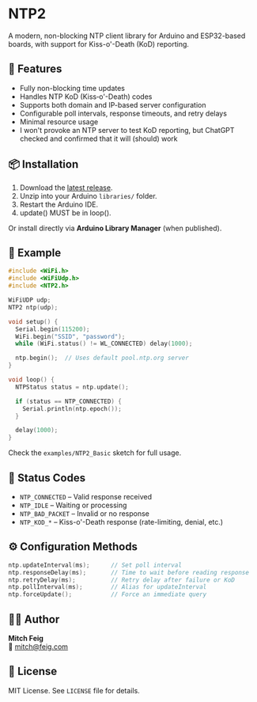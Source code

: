 # NTP2

A modern, non-blocking NTP client library for Arduino and ESP32-based boards, with support for Kiss-o'-Death (KoD) reporting.

## 🔧 Features

- Fully non-blocking time updates
- Handles NTP KoD (Kiss‑o'-Death) codes
- Supports both domain and IP-based server configuration
- Configurable poll intervals, response timeouts, and retry delays
- Minimal resource usage
- I won't provoke an NTP server to test KoD reporting, but ChatGPT checked and confirmed that it will (should) work

## 📦 Installation

1. Download the [latest release](https://github.com/mitch@feig.com/NTP2).
2. Unzip into your Arduino `libraries/` folder.
3. Restart the Arduino IDE.
4. update() MUST be in loop().

Or install directly via **Arduino Library Manager** (when published).

## 🧪 Example

```cpp
#include <WiFi.h>
#include <WiFiUdp.h>
#include <NTP2.h>

WiFiUDP udp;
NTP2 ntp(udp);

void setup() {
  Serial.begin(115200);
  WiFi.begin("SSID", "password");
  while (WiFi.status() != WL_CONNECTED) delay(1000);

  ntp.begin();  // Uses default pool.ntp.org server
}

void loop() {
  NTPStatus status = ntp.update();

  if (status == NTP_CONNECTED) {
    Serial.println(ntp.epoch());
  }

  delay(1000);
}
```

Check the `examples/NTP2_Basic` sketch for full usage.

## 🔄 Status Codes

- `NTP_CONNECTED` – Valid response received
- `NTP_IDLE` – Waiting or processing
- `NTP_BAD_PACKET` – Invalid or no response
- `NTP_KOD_*` – Kiss-o'-Death response (rate-limiting, denial, etc.)

## ⚙️ Configuration Methods

```cpp
ntp.updateInterval(ms);      // Set poll interval
ntp.responseDelay(ms);       // Time to wait before reading response
ntp.retryDelay(ms);          // Retry delay after failure or KoD
ntp.pollInterval(ms);        // Alias for updateInterval
ntp.forceUpdate();           // Force an immediate query
```

## 🧑‍💻 Author

**Mitch Feig**  
📧 mitch@feig.com

## 🪪 License

MIT License. See `LICENSE` file for details.
